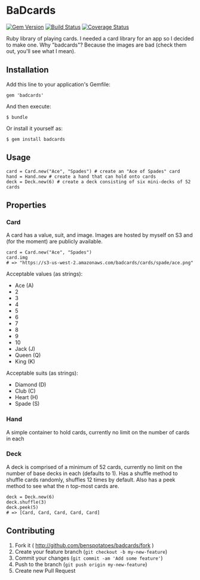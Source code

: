 # BaDcards
[![Gem Version](https://badge.fury.io/rb/badcards.png)](http://badge.fury.io/rb/badcards)
[![Build Status](https://travis-ci.org/BensPotatoes/BaDCards.svg?branch=master)](https://travis-ci.org/BensPotatoes/BaDCards)
[![Coverage Status](https://coveralls.io/repos/BensPotatoes/BaDCards/badge.png?branch=master)](https://coveralls.io/r/BensPotatoes/BaDCards?branch=master)

Ruby library of playing cards.
I needed a card library for an app so I decided to make one.
Why "badcards"? Because the images are bad (check them out, you'll see what I mean).

## Installation

Add this line to your application's Gemfile:

    gem 'badcards'

And then execute:

    $ bundle

Or install it yourself as:

    $ gem install badcards

## Usage

```
card = Card.new("Ace", "Spades") # create an "Ace of Spades" card
hand = Hand.new # create a hand that can hold onto cards
deck = Deck.new(6) # create a deck consisting of six mini-decks of 52 cards
```

## Properties

### Card
A card has a value, suit, and image.
Images are hosted by myself on S3 and (for the moment) are publicly available.

```
card = Card.new("Ace", "Spades")
card.img
# => "https://s3-us-west-2.amazonaws.com/badcards/cards/spade/ace.png"
```

Acceptable values (as strings):

* Ace (A)
* 2
* 3
* 4
* 5
* 6
* 7
* 8
* 9
* 10
* Jack (J)
* Queen (Q)
* King (K)

Acceptable suits (as strings):

* Diamond (D)
* Club (C)
* Heart (H)
* Spade (S)

### Hand
A simple container to hold cards, currently no limit on the number of cards in each

### Deck
A deck is comprised of a minimum of 52 cards, currently no limit on the number of base decks in each (defaults to 1).
Has a shuffle method to shuffle cards randomly, shuffles 12 times by default.
Also has a peek method to see what the n top-most cards are.

```
deck = Deck.new(6)
deck.shuffle(3)
deck.peek(5)
# => [Card, Card, Card, Card, Card]
```

## Contributing

1. Fork it ( http://github.com/benspotatoes/badcards/fork )
2. Create your feature branch (`git checkout -b my-new-feature`)
3. Commit your changes (`git commit -am 'Add some feature'`)
4. Push to the branch (`git push origin my-new-feature`)
5. Create new Pull Request
